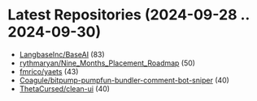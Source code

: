 # Latest Repositories (2024-09-28 .. 2024-09-30)

- [LangbaseInc/BaseAI](https://github.com/LangbaseInc/BaseAI) (83)
- [rythmaryan/Nine_Months_Placement_Roadmap](https://github.com/rythmaryan/Nine_Months_Placement_Roadmap) (50)
- [fmrico/yaets](https://github.com/fmrico/yaets) (43)
- [Coagule/bitpump-pumpfun-bundler-comment-bot-sniper](https://github.com/Coagule/bitpump-pumpfun-bundler-comment-bot-sniper) (40)
- [ThetaCursed/clean-ui](https://github.com/ThetaCursed/clean-ui) (40)
